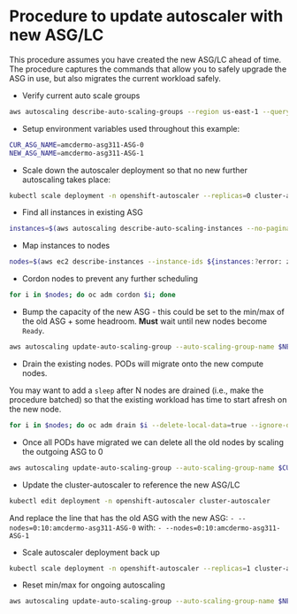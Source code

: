 # Procedure to update autoscaler with new ASG/LC

This procedure assumes you have created the new ASG/LC ahead of time.
The procedure captures the commands that allow you to safely upgrade
the ASG in use, but also migrates the current workload safely.

- Verify current auto scale groups

```bash
aws autoscaling describe-auto-scaling-groups --region us-east-1 --query 'AutoScalingGroups[].[AutoScalingGroupName,MinSize,MaxSize,DesiredCapacity,LaunchConfigurationName]' --output table
```

- Setup environment variables used throughout this example:

```bash
CUR_ASG_NAME=amcdermo-asg311-ASG-0
NEW_ASG_NAME=amcdermo-asg311-ASG-1
```

- Scale down the autoscaler deployment so that no new further autoscaling takes place:

```bash
kubectl scale deployment -n openshift-autoscaler --replicas=0 cluster-autoscaler
```

- Find all instances in existing ASG

```bash
instances=$(aws autoscaling describe-auto-scaling-instances --no-paginate --region us-east-1 --query="AutoScalingInstances[?AutoScalingGroupName=='$CUR_ASG_NAME'].InstanceId" --output text)
```

- Map instances to nodes

```bash
nodes=$(aws ec2 describe-instances --instance-ids ${instances:?error: zero instances in $CUR_ASG_NAME} --region us-east-1 --query Reservations[].Instances[].PrivateDnsName --output text)
```

- Cordon nodes to prevent any further scheduling

```bash
for i in $nodes; do oc adm cordon $i; done
```

- Bump the capacity of the new ASG - this could be set to the min/max of the old ASG + some headroom. **Must** wait until new nodes become `Ready`.

```bash
aws autoscaling update-auto-scaling-group --auto-scaling-group-name $NEW_ASG_NAME --min-size 3 --desired-capacity 3
```

- Drain the existing nodes. PODs will migrate onto the new compute nodes.

You may want to add a `sleep` after N nodes are drained (i.e., make
the procedure batched) so that the existing workload has time to start
afresh on the new node.

```bash
for i in $nodes; do oc adm drain $i --delete-local-data=true --ignore-daemonsets=true; done
```

- Once all PODs have migrated we can delete all the old nodes by scaling the outgoing ASG to 0

```bash
aws autoscaling update-auto-scaling-group --auto-scaling-group-name $CUR_ASG_NAME --min-size 0 --max-size 0 --desired-capacity 0
```

- Update the cluster-autoscaler to reference the new ASG/LC

```bash
kubectl edit deployment -n openshift-autoscaler cluster-autoscaler
```

And replace the line that has the old ASG with the new ASG:
`- --nodes=0:10:amcdermo-asg311-ASG-0` with:
`- --nodes=0:10:amcdermo-asg311-ASG-1`

- Scale autoscaler deployment back up

```bash
kubectl scale deployment -n openshift-autoscaler --replicas=1 cluster-autoscaler
```

- Reset min/max for ongoing autoscaling

```bash
aws autoscaling update-auto-scaling-group --auto-scaling-group-name $NEW_ASG_NAME --min-size 0 --max-size 10
```
